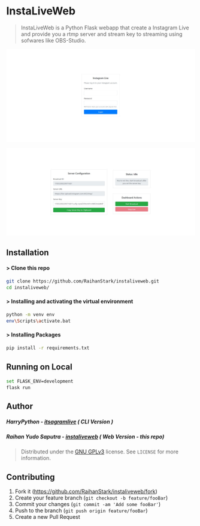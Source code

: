 # InstaLiveWeb

> InstaLiveWeb is a Python Flask webapp that create a Instagram Live and provide you a rtmp server and stream key to streaming using sofwares like OBS-Studio.

![Homepage](homepage.png)

![detail](detail.png)

## Installation

#### > Clone this repo

```sh
git clone https://github.com/RaihanStark/instaliveweb.git
cd instaliveweb/
```

#### > Installing and activating the virtual environment

```sh
python -m venv env
env\Scripts\activate.bat
```

#### > Installing Packages

```sh
pip install -r requirements.txt
```

## Running on Local

```sh
set FLASK_ENV=development
flask run
```

## Author

##### HarryPython - [itsagramlive](https://github.com/harrypython/itsagramlive) ( CLI Version )

##### Raihan Yudo Saputra - [instaliveweb](https://github.com/RaihanStark/instaliveweb) ( Web Version - this repo)

> Distributed under the [GNU GPLv3](https://choosealicense.com/licenses/gpl-3.0/) license. See `LICENSE` for more information.

## Contributing

1. Fork it (<https://github.com/RaihanStark/instaliveweb/fork>)
2. Create your feature branch (`git checkout -b feature/fooBar`)
3. Commit your changes (`git commit -am 'Add some fooBar'`)
4. Push to the branch (`git push origin feature/fooBar`)
5. Create a new Pull Request

